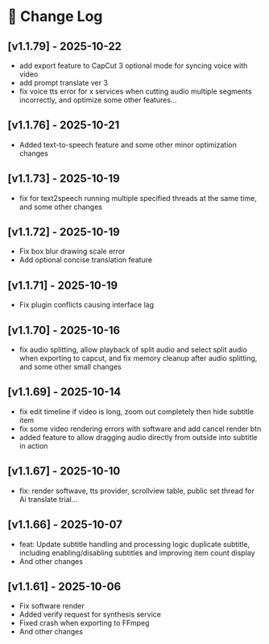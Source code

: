 # 🧾 Change Log

## [v1.1.79] - 2025-10-22
- add export feature to CapCut 3 optional mode for syncing voice with video
- add prompt translate ver 3
- fix voice tts error for x services when cutting audio multiple segments incorrectly, and optimize some other features...

## [v1.1.76] - 2025-10-21
- Added text-to-speech feature and some other minor optimization changes

## [v1.1.73] - 2025-10-19
- fix for text2speech running multiple specified threads at the same time, and some other changes

## [v1.1.72] - 2025-10-19
- Fix box blur drawing scale error
- Add optional concise translation feature

## [v1.1.71] - 2025-10-19
- Fix plugin conflicts causing interface lag

## [v1.1.70] - 2025-10-16
- fix audio splitting, allow playback of split audio and select split audio when exporting to capcut, and fix memory cleanup after audio splitting, and some other small changes 

## [v1.1.69] - 2025-10-14
- fix edit timeline if video is long, zoom out completely then hide subtitle item
- fix some video rendering errors with software and add cancel render btn
- added feature to allow dragging audio directly from outside into subtitle in action

## [v1.1.67] - 2025-10-10
- fix: render softwave, tts provider, scrollview table, public set thread for Ai translate trial...

## [v1.1.66] - 2025-10-07
- feat: Update subtitle handling and processing logic duplicate subtitle, including enabling/disabling subtitles and improving item count display
- And other changes

## [v1.1.61] - 2025-10-06
- Fix software render
- Added verify request for synthesis service
- Fixed crash when exporting to FFmpeg
- And other changes

